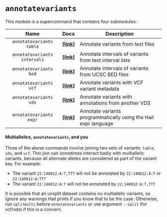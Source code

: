 # `annotatevariants`

This module is a supercommand that contains four submodules:

Name | Docs | Description
:-:  | :-: | ---
`annotatevariants table` | [**\[link\]**](AnnotateVariantsTable.md) | Annotate variants from text files
`annotatevariants intervals` | [**\[link\]**](AnnotateVariantsIntervals.md) | Annotate intervals of variants from text interval lists
`annotatevariants bed` | [**\[link\]**](AnnotateVariantsBed.md) | Annotate intervals of variants from UCSC BED files
`annotatevariants vcf` | [**\[link\]**](AnnotateVariantsVCF.md) | Annotate variants with VCF variant metadata
`annotatevariants vds` | [**\[link\]**](AnnotateVariantsVDS.md) | Annotate variants with annotations from another VDS
`annotatevariants expr` | [**\[link\]**](AnnotateVariantsExpr.md) | Annotate variants programmatically using the Hail expr language

#### Multiallelics, `annotatevariants`, and you

Three of the above commands involve joining two sets of variants: `table`, `vds`, and `vcf`.  This join can sometimes interact badly with multiallelic variants, because all alternate alleles are considered as part of the variant key.  For example:

 - The variant `22:140012:A:T,TTT` will not be annotated by `22:140012:A:T` or `22:140012:A:TTT`
 - The variant `22:140012:A:T` will not be annotated by `22:140012:A:T,TTT`

It is possible that an unsplit dataset contains no multiallelic variants, so ignore any warnings Hail prints if you know that to be the case.  Otherwise, run `splitmulti` before `annotatevariants` or use argument `--split` (for vcf/vds) if this is a concern.


